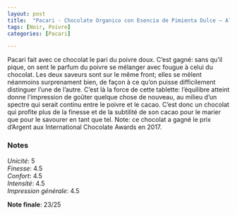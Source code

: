 ```yaml
---
layout: post
title:  "Pacari - Chocolate Organico con Esencia de Pimienta Dulce – Allspice - 60% Cacao"
tags: [Noir, Poivre] 
categories: [Pacari]

---
```


Pacari fait avec ce chocolat le pari du poivre doux. C’est gagné: sans qu’il pique, on sent le parfum du poivre se mélanger avec fougue à celui du chocolat. Les deux saveurs sont sur le même front; elles se mêlent néanmoins surprenament bien, de façon à ce qu’on puisse difficilement distinguer l’une de l’autre. C’est là la force de cette tablette: l’équilibre atteint donne l’impression de goûter quelque chose de nouveau, au milieu d’un spectre qui serait continu entre le poivre et le cacao.
C’est donc un chocolat qui profite plus de la finesse et de la subtilité de son cacao pour le marier que pour le savourer en tant que tel. 
Note: ce chocolat a gagné le prix d’Argent aux International Chocolate Awards en 2017.

### Notes

_Unicité_: 5  
_Finesse_: 4.5  
_Confort_: 4.5  
_Intensité_: 4.5  
_Impression générale_: 4.5

**Note finale**: 23/25